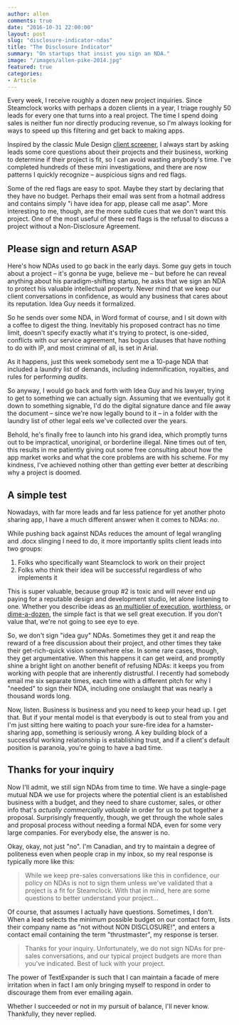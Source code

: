 ```yaml
---
author: allen
comments: true
date: "2016-10-31 22:00:00"
layout: post
slug: "disclosure-indicator-ndas"
title: "The Disclosure Indicator"
summary: "On startups that insist you sign an NDA."
image: "/images/allen-pike-2014.jpg"
featured: true
categories:
- Article
---
```


Every week, I receive roughly a dozen new project inquiries. Since Steamclock works with perhaps a dozen clients in a year, I triage roughly 50 leads for every one that turns into a real project. The time I spend doing sales is neither fun nor directly producing revenue, so I'm always looking for ways to speed up this filtering and get back to making apps.

Inspired by the classic Mule Design [client screener](http://muledesign.com/designbook/screener.html), I always start by asking leads some core questions about their projects and their business, working to determine if their project is fit, so I can avoid wasting anybody's time. I've completed hundreds of these mini investigations, and there are now patterns I quickly recognize &ndash; auspicious signs and red flags.

Some of the red flags are easy to spot. Maybe they start by declaring that they have no budget. Perhaps their email was sent from a hotmail address and contains simply "i have idea for app, please call me asap". More interesting to me, though, are the more subtle cues that we don't want this project. One of the most useful of these red flags is the refusal to discuss a project without a Non-Disclosure Agreement.

## Please sign and return ASAP

Here's how NDAs used to go back in the early days. Some guy gets in touch about a project &ndash; it's gonna be yuge, believe me &ndash; but before he can reveal anything about his paradigm-shifting startup, he asks that we sign an NDA to protect his valuable intellectual property. Never mind that we keep our client conversations in confidence, as would any business that cares about its reputation. Idea Guy needs it formalized.

So he sends over some NDA, in Word format of course, and I sit down with a coffee to digest the thing. Inevitably his proposed contract has no time limit, doesn't specify exactly what it's trying to protect, is one-sided, conflicts with our service agreement, has bogus clauses that have nothing to do with IP, and most criminal of all, is set in Arial.

As it happens, just this week somebody sent me a 10-page NDA that included a laundry list of demands, including indemnification, royalties, and rules for performing *audits*.

So anyway, I would go back and forth with Idea Guy and his lawyer, trying to get to something we can actually sign. Assuming that we eventually got it down to something signable, I'd do the digital signature dance and file away the document &ndash; since we're now legally bound to it &ndash; in a folder with the laundry list of other legal eels we've collected over the years.

Behold, he's finally free to launch into his grand idea, which promptly turns out to be impractical, unoriginal, or borderline illegal. Nine times out of ten, this results in me patiently giving out some free consulting about how the app market works and what the core problems are with his scheme. For my kindness, I've achieved nothing other than getting ever better at describing why a project is doomed.

## A simple test

Nowadays, with far more leads and far less patience for yet another photo sharing app, I have a much different answer when it comes to NDAs: *no*.

While pushing back against NDAs reduces the amount of legal wrangling and .docx slinging I need to do, it more importantly splits client leads into two groups:

1. Folks who specifically want Steamclock to work on their project
2. Folks who think their idea will be successful regardless of who implements it

This is super valuable, because group #2 is toxic and will never end up paying for a reputable design and development studio, let alone listening to one. Whether you describe ideas as [an multiplier of execution](https://sivers.org/multiply),  [worthless](http://www.inc.com/karl-and-bill/why-most-ideas-are-worthless.html), or [dime-a-dozen](https://blog.hartleybrody.com/wont-sign-nda/), the simple fact is that we sell great execution. If you don't value that, we're not going to see eye to eye.

So, we don't sign "idea guy" NDAs. Sometimes they get it and reap the reward of a free discussion about their project, and other times they take their get-rich-quick vision somewhere else. In some rare cases, though, they get argumentative. When this happens it can get weird, and promptly shine a bright light on another benefit of refusing NDAs: it keeps you from working with people that are inherently distrustful. I recently had somebody email me six separate times, each time with a different pitch for why I "needed" to sign their NDA, including one onslaught that was nearly a thousand words long.

Now, listen. Business is business and you need to keep your head up. I get that. But if your mental model is that everybody is out to steal from you and I'm just sitting here waiting to poach your sure-fire idea for a hamster-sharing app, something is seriously wrong. A key building block of a successful working relationship is establishing trust, and if a client's default position is paranoia, you're going to have a bad time.

## Thanks for your inquiry

Now I'll admit, we still sign NDAs from time to time. We have a single-page mutual NDA we use for projects where the potential client is an established business with a budget, and they need to share customer, sales, or other info that's *actually commercially valuable* in order for us to put together a proposal. Surprisingly frequently, though, we get through the whole sales and proposal process without needing a formal NDA, even for some very large companies. For everybody else, the answer is no.

Okay, okay, not just "no". I'm Canadian, and try to maintain a degree of politeness even when people crap in my inbox, so my real response is typically more like this:

> While we keep pre-sales conversations like this in confidence, our policy on NDAs is not to sign them unless we've validated that a project is a fit for Steamclock. With that in mind, here are some questions to better understand your project...

Of course, that assumes I actually have questions. Sometimes, I don't. When a lead selects the minimum possible budget on our contact form, lists their company name as "not without NON DISCLOSURE!", and enters a contact email containing the term "thrustmaster", my response is terser.

> Thanks for your inquiry. Unfortunately, we do not sign NDAs for pre-sales conversations, and our typical project budgets are more than you've indicated. Best of luck with your project.

The power of TextExpander is such that I can maintain a facade of mere irritation when in fact I am only bringing myself to respond in order to discourage them from ever emailing again.

Whether I succeeded or not in my pursuit of balance, I'll never know. Thankfully, they never replied.